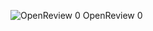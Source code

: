 
![![OpenReview 0](https://user-images.githubusercontent.com/30540958/179064015-256acd69-331c-4964-aad3-f4befac40883.png)
OpenReview 0](https://user-images.githubusercontent.com/30540958/179063947-5c0f1e07-b7b2-4727-8208-e6a596f20495.png)
